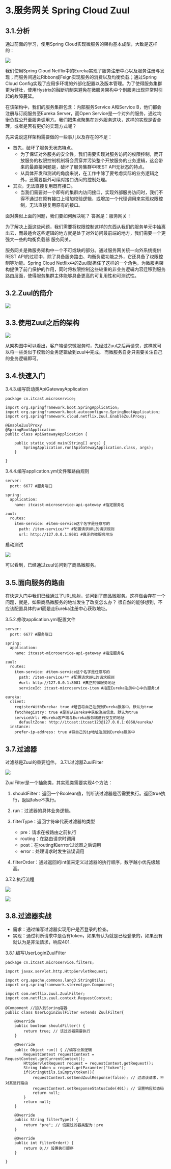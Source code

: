 # 3.服务网关 Spring Cloud Zuul

## 3.1.分析

通过前面的学习，使用Spring Cloud实现微服务的架构基本成型，大致是这样的：

![](zuul_微服务调用.png)

我们使用Spring Cloud Netflix中的Eureka实现了服务注册中心以及服务注册与发现；而服务间通过Ribbon或Feign实现服务的消费以及均衡负载；通过Spring Cloud Config实现了应用多环境的外部化配置以及版本管理。为了使得服务集群更为健壮，使用Hystrix的融断机制来避免在微服务架构中个别服务出现异常时引起的故障蔓延。

在该架构中，我们的服务集群包含：内部服务Service A和Service B，他们都会注册与订阅服务至Eureka Server，而Open Service是一个对外的服务，通过均衡负载公开至服务调用方。我们把焦点聚集在对外服务这块，这样的实现是否合理，或者是否有更好的实现方式呢？

先来说说这样架构需要做的一些事儿以及存在的不足：

- 首先，破坏了服务无状态特点。
	- 为了保证对外服务的安全性，我们需要实现对服务访问的权限控制，而开放服务的权限控制机制将会贯穿并污染整个开放服务的业务逻辑，这会带来的最直接问题是，破坏了服务集群中REST API无状态的特点。
	- 从具体开发和测试的角度来说，在工作中除了要考虑实际的业务逻辑之外，还需要额外可续对接口访问的控制处理。
- 其次，无法直接复用既有接口。
	- 当我们需要对一个即有的集群内访问接口，实现外部服务访问时，我们不得不通过在原有接口上增加校验逻辑，或增加一个代理调用来实现权限控制，无法直接复用原有的接口。

面对类似上面的问题，我们要如何解决呢？ 答案是：服务网关！

为了解决上面这些问题，我们需要将权限控制这样的东西从我们的服务单元中抽离出去，而最适合这些逻辑的地方就是处于对外访问最前端的地方，我们需要一个更强大一些的均衡负载器  服务网关。

服务网关是微服务架构中一个不可或缺的部分。通过服务网关统一向外系统提供REST API的过程中，除了具备服务路由、均衡负载功能之外，它还具备了权限控制等功能。Spring Cloud Netflix中的Zuul就担任了这样的一个角色，为微服务架构提供了前门保护的作用，同时将权限控制这些较重的非业务逻辑内容迁移到服务路由层面，使得服务集群主体能够具备更高的可复用性和可测试性。

## 3.2.Zuul的简介

![](zuul_介绍.png)

## 3.3.使用Zuul之后的架构

![](zuul_架构.png)

从架构图中可以看出，客户端请求微服务时，先经过Zuul之后再请求，这样就可以将一些类似于校验的业务逻辑放到zuul中完成。
而微服务自身只需要关注自己的业务逻辑即可。

## 3.4.快速入门

3.4.3.编写启动类ApiGatewayApplication

```
package cn.itcast.microservice;

import org.springframework.boot.SpringApplication;
import org.springframework.boot.autoconfigure.SpringBootApplication;
import org.springframework.cloud.netflix.zuul.EnableZuulProxy;

@EnableZuulProxy
@SpringBootApplication
public class ApiGatewayApplication {

	public static void main(String[] args) {
		SpringApplication.run(ApiGatewayApplication.class, args);
	}

}
```

3.4.4.编写application.yml文件和路由规则


```
server:
  port: 6677 #服务端口

spring: 
  application:  
    name: itcasst-microservice-api-gateway #指定服务名
    
zuul: 
  routes: 
    item-service: #item-service这个名字是任意写的
      path: /item-service/** #配置请求URL的请求规则
      url: http://127.0.0.1:8081 #真正的微服务地址
```

启动测试

![](zuul_test.png)

可以看到，已经通过zuul访问到了商品微服务。

## 3.5.面向服务的路由
在快速入门中我们已经通过了URL映射，访问到了商品微服务。这样做会存在一个问题，就是，如果商品微服务的地址发生了改变怎么办？
很自然的能够想到，不应该配置具体的url而是走Eureka注册中心获取地址。

3.5.2.修改application.yml配置文件

```
server:
  port: 6677 #服务端口

spring: 
  application:  
    name: itcasst-microservice-api-gateway #指定服务名
    
zuul: 
  routes: 
    item-service: #item-service这个名字是任意写的
      path: /item-service/** #配置请求URL的请求规则
      #url: http://127.0.0.1:8081 #真正的微服务地址
      serviceId: itcast-microservice-item #指定Eureka注册中心中的服务id
      
eureka:
  client:
    registerWithEureka: true #是否将自己注册到Eureka服务中，默认为true
    fetchRegistry: true #是否从Eureka中获取注册信息，默认为true
    serviceUrl: #Eureka客户端与Eureka服务端进行交互的地址
      defaultZone: http://itcast:itcast123@127.0.0.1:6868/eureka/
  instance: 
    prefer-ip-address: true #将自己的ip地址注册到Eureka服务中
```



## 3.7.过滤器
过滤器是Zuul的重要组件。
3.7.1.过滤器ZuulFilter

![](zuul_filter_demo.png)


ZuulFilter是一个抽象类，其实现类需要实现4个方法：



1. shouldFilter：返回一个Boolean值，判断该过滤器是否需要执行。返回true执行，返回false不执行。
2. run：过滤器的具体业务逻辑。
3. filterType：返回字符串代表过滤器的类型

	- pre：请求在被路由之前执行
	- routing：在路由请求时调用
	- post：在routing和errror过滤器之后调用
	- error：处理请求时发生错误调用
4. filterOrder：通过返回的int值来定义过滤器的执行顺序，数字越小优先级越高。

3.7.2.执行流程

![](zuul_filter_执行流程.png)


![](zuul_filter_流程说明.png)

## 3.8.过滤器实战

- 需求：通过编写过滤器实现用户是否登录的检查。
- 实现：通过判断请求中是否有token，如果有认为就是已经登录的，如果没有就认为是非法请求，响应401.

3.8.1.编写UserLoginZuulFilter

```
package cn.itcast.microservice.filters;

import javax.servlet.http.HttpServletRequest;

import org.apache.commons.lang3.StringUtils;
import org.springframework.stereotype.Component;

import com.netflix.zuul.ZuulFilter;
import com.netflix.zuul.context.RequestContext;

@Component //加入到Spring容器
public class UserLoginZuulFilter extends ZuulFilter{

	@Override
	public boolean shouldFilter() {
		return true; // 该过滤器需要执行
	}

	@Override
	public Object run() { //编写业务逻辑
		RequestContext requestContext = RequestContext.getCurrentContext();
		HttpServletRequest request = requestContext.getRequest();
		String token = request.getParameter("token");
		if(StringUtils.isEmpty(token)){
			requestContext.setSendZuulResponse(false); // 过滤该请求，不对其进行路由
			requestContext.setResponseStatusCode(401); // 设置响应状态码
			return null;
		}
		return null;
	}

	@Override
	public String filterType() {
		return "pre"; // 设置过滤器类型为：pre
	}

	@Override
	public int filterOrder() {
		return 0;// 设置执行顺序
	}

}
```



